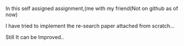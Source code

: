 In this self assigned assignment,(me with my friend(Not on github as of now)

I have tried to implement the re-search paper attached from scratch...

Still It can be Improved..

